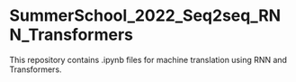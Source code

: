 # SummerSchool_2022_Seq2seq_RNN_Transformers


This repository contains .ipynb files for machine translation using RNN and Transformers.
